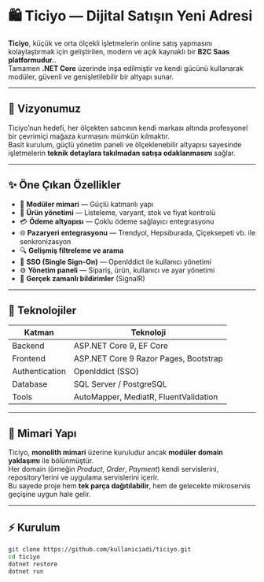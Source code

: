 # 🛍️ Ticiyo — Dijital Satışın Yeni Adresi


**Ticiyo**, küçük ve orta ölçekli işletmelerin online satış yapmasını kolaylaştırmak için geliştirilen, modern ve açık kaynaklı bir **B2C Saas platformudur.**.  
Tamamen **.NET Core** üzerinde inşa edilmiştir ve  kendi gücünü kullanarak modüler, güvenli ve genişletilebilir bir altyapı sunar.

---

## 🚀 Vizyonumuz

Ticiyo’nun hedefi, her ölçekten satıcının kendi markası altında profesyonel bir çevrimiçi mağaza kurmasını mümkün kılmaktır.  
Basit kurulum, güçlü yönetim paneli ve ölçeklenebilir altyapısı sayesinde işletmelerin **teknik detaylara takılmadan satışa odaklanmasını** sağlar.

---

## ✨ Öne Çıkan Özellikler

- 🧩 **Modüler mimari** — Güçlü katmanlı yapı  
- 🛒 **Ürün yönetimi** — Listeleme, varyant, stok ve fiyat kontrolü  
- 💳 **Ödeme altyapısı** — Çoklu ödeme sağlayıcı entegrasyonu  
- 🌐 **Pazaryeri entegrasyonu** — Trendyol, Hepsiburada, Çiçeksepeti vb. ile senkronizasyon  
- 🔍 **Gelişmiş filtreleme ve arama**  
- 👥 **SSO (Single Sign-On)** — OpenIddict ile kullanıcı yönetimi  
- ⚙️ **Yönetim paneli** — Sipariş, ürün, kullanıcı ve ayar yönetimi  
- 💬 **Gerçek zamanlı bildirimler** (SignalR)  

---

## 🧱 Teknolojiler

| Katman | Teknoloji |
|--------|------------|
| Backend | ASP.NET Core 9, EF Core |
| Frontend | ASP.NET Core 9 Razor Pages, Bootstrap |
| Authentication | OpenIddict (SSO) |
| Database | SQL Server / PostgreSQL |
| Tools | AutoMapper, MediatR, FluentValidation |

---

## 🧭 Mimari Yapı

Ticiyo, **monolith mimari** üzerine kuruludur ancak **modüler domain yaklaşımı** ile bölünmüştür.  
Her domain (örneğin *Product*, *Order*, *Payment*) kendi servislerini, repository’lerini ve uygulama servislerini içerir.  
Bu sayede proje hem **tek parça dağıtılabilir**, hem de gelecekte mikroservis geçişine uygun hale gelir.

---

## ⚡ Kurulum

```bash
git clone https://github.com/kullaniciadi/ticiyo.git
cd ticiyo
dotnet restore
dotnet run
